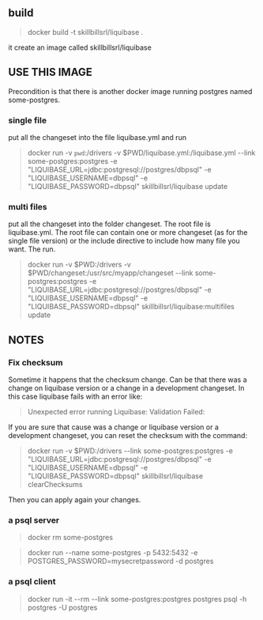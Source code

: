 ## build
> docker build -t skillbillsrl/liquibase .

it create an image called skillbillsrl/liquibase


## USE THIS IMAGE

Precondition is that there is another docker image running postgres named some-postgres.

### single file

put all the changeset into the file liquibase.yml and run

> docker run  -v `pwd`:/drivers  -v $PWD/liquibase.yml:/liquibase.yml  --link some-postgres:postgres -e "LIQUIBASE_URL=jdbc:postgresql://postgres/dbpsql" -e "LIQUIBASE_USERNAME=dbpsql" -e "LIQUIBASE_PASSWORD=dbpsql"  skillbillsrl/liquibase  update


### multi files

put all the changeset into the folder changeset. The root file is liquibase.yml.
The root file can contain one or more changeset (as for the single file version) or the include directive to include how many file you want.
The run.

> docker run -v $PWD:/drivers  -v $PWD/changeset:/usr/src/myapp/changeset --link some-postgres:postgres -e "LIQUIBASE_URL=jdbc:postgresql://postgres/dbpsql" -e "LIQUIBASE_USERNAME=dbpsql" -e "LIQUIBASE_PASSWORD=dbpsql"  skillbillsrl/liquibase:multifiles update

## NOTES

### Fix checksum

Sometime it happens that the checksum change. Can be that there was a change on liquibase version or a change in a development changeset.
In this case liquibase fails with an error like:

> Unexpected error running Liquibase: Validation Failed:

If you are sure that cause was a change or liquibase version or a development changeset, you can reset the checksum with the command:

> docker run  -v $PWD:/drivers --link some-postgres:postgres -e "LIQUIBASE_URL=jdbc:postgresql://postgres/dbpsql" -e "LIQUIBASE_USERNAME=dbpsql" -e "LIQUIBASE_PASSWORD=dbpsql"  skillbillsrl/liquibase  clearChecksums

Then you can apply again your changes.



### a psql server

> docker rm some-postgres

> docker run --name some-postgres -p 5432:5432 -e POSTGRES_PASSWORD=mysecretpassword -d postgres

### a psql client

> docker run -it --rm --link some-postgres:postgres postgres psql -h postgres -U postgres
